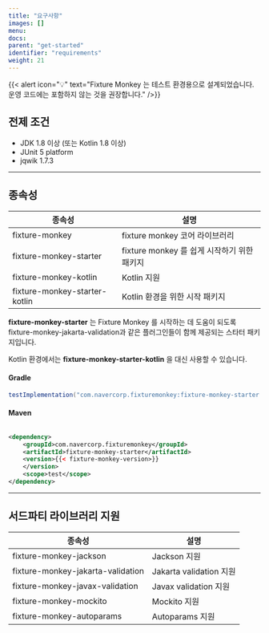 ```yaml
---
title: "요구사항"
images: []
menu:
docs:
parent: "get-started"
identifier: "requirements"
weight: 21
---
```


{{< alert icon="💡" text="Fixture Monkey 는 테스트 환경용으로 설계되었습니다. 운영 코드에는 포함하지 않는 것을 권장합니다." />}}

## 전제 조건

* JDK 1.8 이상 (또는 Kotlin 1.8 이상)
* JUnit 5 platform
* jqwik 1.7.3

--------

## 종속성

| 종속성                           | 설명                              |
|-------------------------------|---------------------------------|
| fixture-monkey                | fixture monkey 코어 라이브러리         |
| fixture-monkey-starter        | fixture monkey 를 쉽게 시작하기 위한 패키지 |
| fixture-monkey-kotlin         | Kotlin 지원                       |
| fixture-monkey-starter-kotlin | Kotlin 환경을 위한 시작 패키지            |

**fixture-monkey-starter** 는 Fixture Monkey 를 시작하는 데 도움이 되도록 fixture-monkey-jakarta-validation과 같은 플러그인들이 함께 제공되는 스타터
패키지입니다.

Kotlin 환경에서는 **fixture-monkey-starter-kotlin** 을 대신 사용할 수 있습니다.

#### Gradle

```groovy
testImplementation("com.navercorp.fixturemonkey:fixture-monkey-starter:{{< fixture-monkey-version >}}")
```

#### Maven

```xml

<dependency>
    <groupId>com.navercorp.fixturemonkey</groupId>
    <artifactId>fixture-monkey-starter</artifactId>
    <version>{{< fixture-monkey-version>}}
    </version>
    <scope>test</scope>
</dependency>
```

--------

## 서드파티 라이브러리 지원

| 종속성                               | 설명                    |
|-----------------------------------|-----------------------|
| fixture-monkey-jackson            | Jackson 지원            |
| fixture-monkey-jakarta-validation | Jakarta validation 지원 |
| fixture-monkey-javax-validation   | Javax validation 지원   |
| fixture-monkey-mockito            | Mockito 지원            |
| fixture-monkey-autoparams         | Autoparams 지원         |
